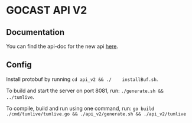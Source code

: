 # GOCAST API V2

## Documentation

You can find the api-doc for the new api [here](http://localhost:8081/api/v2/docs).

## Config

Install protobuf by running `cd api_v2 && ./    installBuf.sh`.

To build and start the server on port 8081, run:
`./generate.sh && ../tumlive`.

To compile, build and run using one command, run:
`go build ./cmd/tumlive/tumlive.go && ./api_v2/generate.sh && ./api_v2/tumlive`